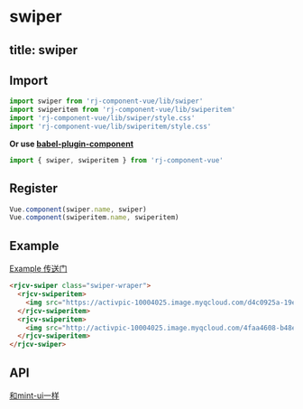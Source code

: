 # swiper

title: swiper
---

## Import

``` js
import swiper from 'rj-component-vue/lib/swiper'
import swiperitem from 'rj-component-vue/lib/swiperitem'
import 'rj-component-vue/lib/swiper/style.css'
import 'rj-component-vue/lib/swiperitem/style.css'
```

**Or use [babel-plugin-component](https://www.npmjs.com/package/babel-plugin-component)**

``` js
import { swiper, swiperitem } from 'rj-component-vue'
```

## Register

``` js
Vue.component(swiper.name, swiper)
Vue.component(swiperitem.name, swiperitem)
```

## Example

[Example 传送门](//zhouyu1993.github.io/rjcv/swiper)

``` html
<rjcv-swiper class="swiper-wraper">
  <rjcv-swiperitem>
    <img src="https://activpic-10004025.image.myqcloud.com/d4c0925a-19e5-4169-a387-853367efb7c9">
  </rjcv-swiperitem>
  <rjcv-swiperitem>
    <img src="http://activpic-10004025.image.myqcloud.com/4faa4608-b48e-442e-b177-e12defa1846a">
  </rjcv-swiperitem>
</rjcv-swiper>
```

## API

[和mint-ui一样](https://mint-ui.github.io/docs/#/zh-cn2/swipe)
